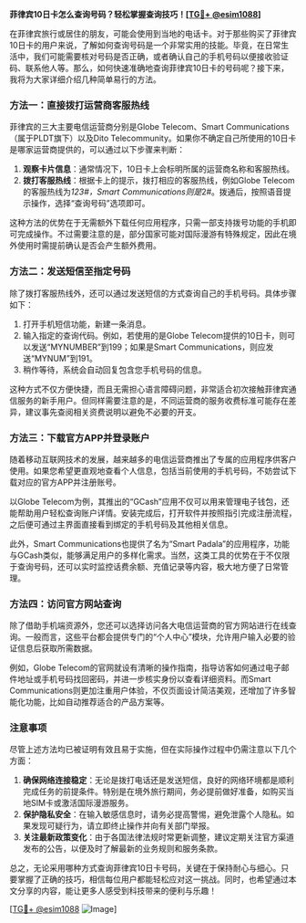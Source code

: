 **菲律宾10日卡怎么查询号码？轻松掌握查询技巧！[[TG💪+ @esim1088](https://t.me/s/esim1088)]**

在菲律宾旅行或居住的朋友，可能会使用到当地的电话卡。对于那些购买了菲律宾10日卡的用户来说，了解如何查询号码是一个非常实用的技能。毕竟，在日常生活中，我们可能需要核对号码是否正确，或者确认自己的手机号码以便接收验证码、联系他人等。那么，如何快速准确地查询菲律宾10日卡的号码呢？接下来，我将为大家详细介绍几种简单易行的方法。

### 方法一：直接拨打运营商客服热线

菲律宾的三大主要电信运营商分别是Globe Telecom、Smart Communications（属于PLDT旗下）以及Dito Telecommunity。如果你不确定自己所使用的10日卡是哪家运营商提供的，可以通过以下步骤来判断：

1. **观察卡片信息**：通常情况下，10日卡上会标明所属的运营商名称和客服热线。
2. **拨打客服热线**：根据卡上的提示，拨打相应的客服热线，例如Globe Telecom的客服热线为*123#，Smart Communications则是*2#。拨通后，按照语音提示操作，选择“查询号码”选项即可。

这种方法的优势在于无需额外下载任何应用程序，只需一部支持拨号功能的手机即可完成操作。不过需要注意的是，部分国家可能对国际漫游有特殊规定，因此在境外使用时需提前确认是否会产生额外费用。

### 方法二：发送短信至指定号码

除了拨打客服热线外，还可以通过发送短信的方式查询自己的手机号码。具体步骤如下：

1. 打开手机短信功能，新建一条消息。
2. 输入指定的查询代码。例如，若使用的是Globe Telecom提供的10日卡，则可以发送“MYNUMBER”到199；如果是Smart Communications，则应发送“MYNUM”到191。
3. 稍作等待，系统会自动回复包含您手机号码的信息。

这种方式不仅方便快捷，而且无需担心语言障碍问题，非常适合初次接触菲律宾通信服务的新手用户。但同样需要注意的是，不同运营商的服务收费标准可能存在差异，建议事先查阅相关资费说明以避免不必要的开支。

### 方法三：下载官方APP并登录账户

随着移动互联网技术的发展，越来越多的电信运营商推出了专属的应用程序供客户使用。如果您希望更直观地查看个人信息，包括当前使用的手机号码，不妨尝试下载对应的官方APP并注册账号。

以Globe Telecom为例，其推出的“GCash”应用不仅可以用来管理电子钱包，还能帮助用户轻松查询账户详情。安装完成后，打开软件并按照指引完成注册流程，之后便可通过主界面直接看到绑定的手机号码及其他相关信息。

此外，Smart Communications也提供了名为“Smart Padala”的应用程序，功能与GCash类似，能够满足用户的多样化需求。当然，这类工具的优势在于不仅限于查询号码，还可以实时监控话费余额、充值记录等内容，极大地方便了日常管理。

### 方法四：访问官方网站查询

除了借助手机端资源外，您还可以选择访问各大电信运营商的官方网站进行在线查询。一般而言，这些平台都会提供专门的“个人中心”模块，允许用户输入必要的验证信息后获取所需数据。

例如，Globe Telecom的官网就设有清晰的操作指南，指导访客如何通过电子邮件地址或手机号码找回密码，并进一步核实身份以查看详细资料。而Smart Communications则更加注重用户体验，不仅页面设计简洁美观，还增加了许多智能化功能，比如自动推荐适合的产品方案等。

### 注意事项

尽管上述方法均已被证明有效且易于实施，但在实际操作过程中仍需注意以下几个方面：

1. **确保网络连接稳定**：无论是拨打电话还是发送短信，良好的网络环境都是顺利完成任务的前提条件。特别是在境外旅行期间，务必提前做好准备，如购买当地SIM卡或激活国际漫游服务。
2. **保护隐私安全**：在输入敏感信息时，请务必提高警惕，避免泄露个人隐私。如果发现可疑行为，请立即终止操作并向有关部门举报。
3. **关注最新政策变化**：由于各国法律法规时常更新调整，建议定期关注官方渠道发布的公告，以便及时了解最新的业务规则和服务条款。

总之，无论采用哪种方式查询菲律宾10日卡号码，关键在于保持耐心与细心。只要掌握了正确的技巧，相信每位用户都能轻松应对这一挑战。同时，也希望通过本文分享的内容，能让更多人感受到科技带来的便利与乐趣！

[[TG💪+ @esim1088](https://t.me/s/esim1088) ![Image](https://i.postimg.cc/4NQfJmqS/Snipaste-2025-05-13-00-14-12.png)]
